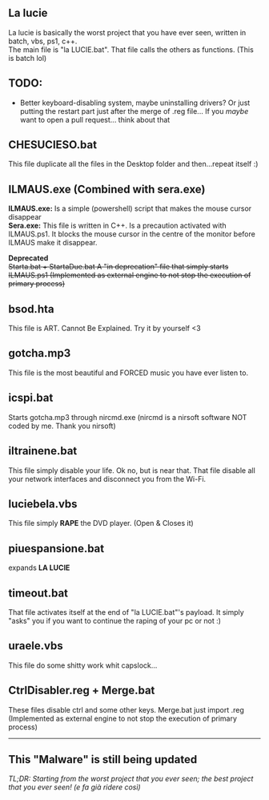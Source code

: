 ## La lucie
La lucie is basically the worst project that you have ever seen, written in batch, vbs, ps1, c++.  
The main file is "la LUCIE.bat". That file calls the others as functions. (This is batch lol)  

## TODO:
- Better keyboard-disabling system, maybe uninstalling drivers? Or just putting the restart part just after the merge of .reg file...  If you *maybe* want to open a pull request... think about that

## CHESUCIESO.bat
This file duplicate all the files in the Desktop folder and then...repeat itself :)

## ILMAUS.exe (Combined with sera.exe)
**ILMAUS.exe:** Is a simple (powershell) script that makes the mouse cursor disappear  
**Sera.exe:** This file is written in C++. Is a precaution activated with ILMAUS.ps1. It blocks the mouse cursor in the centre of the monitor before ILMAUS make it disappear.

**Deprecated**  
~~Starta.bat + StartaDue.bat
A "in deprecation" file that simply starts ILMAUS.ps1 (Implemented as external engine to not stop the execution of primary process)~~

## bsod.hta
This file is ART. Cannot Be Explained. Try it by yourself <3

## gotcha.mp3
This file is the most beautiful and FORCED music you have ever listen to.

## icspi.bat
Starts gotcha.mp3 through nircmd.exe (nircmd is a nirsoft software NOT coded by me. Thank you nirsoft)

## iltrainene.bat
This file simply disable your life. Ok no, but is near that. That file disable all your network interfaces and disconnect you from the Wi-Fi.

## luciebela.vbs
This file simply **RAPE** the DVD player. (Open & Closes it)

## piuespansione.bat
expands **LA LUCIE**

## timeout.bat
That file activates itself at the end of "la LUCIE.bat"'s payload. It simply "asks" you if you want to continue the raping of your pc or not :)

## uraele.vbs
This file do some shitty work whit capslock...

## CtrlDisabler.reg + Merge.bat
These files disable ctrl and some other keys. Merge.bat just import .reg (Implemented as external engine to not stop the execution of primary process)

--------------------------------------

## This "Malware" is still being updated

*TL;DR: Starting from the worst project that you ever seen; the best project that you ever seen! (e fa già ridere così)*
